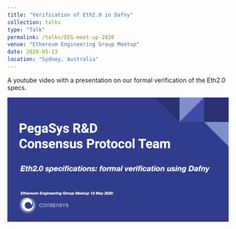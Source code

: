 ```yaml
---
title: "Verification of Eth2.0 in Dafny"
collection: talks
type: "Talk"
permalink: /talks/EEG-meet-up-2020
venue: "Ethereum Engineering Group Meetup"
date: 2020-05-13
location: "Sydney, Australia"
---
```


A youtube video with a presentation on our formal verification of the Eth2.0 specs. 

[![EEG Meet-up Dafny](EEG-Meetup-Dafny.jpg)](https://www.youtube.com/watch?v=UCSwkUQO_no "EEG: Verification of Eth2.0 using Dafny")


